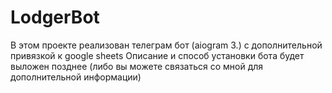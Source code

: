 # LodgerBot
В этом проекте реализован телеграм бот (aiogram 3.) с дополнительной привязкой к google sheets
Описание и способ установки бота будет выложен позднее (либо вы можете связаться со мной для дополнительной информации)
